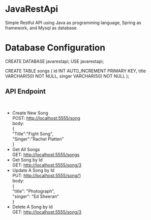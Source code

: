 # JavaRestApi
Simple Restful API using Java as programming language, Spring as framework, and Mysql as database.

# Database Configuration
CREATE DATABASE javarestapi;
USE javarestapi;

CREATE TABLE songs (
id INT AUTO_INCREMENT PRIMARY KEY,
title VARCHAR(50) NOT NULL,
singer VARCHAR(50) NOT NULL
);
<br/>
<h2> <strong>API Endpoint</strong></h2><br/>
<ul>
    <li> Create New Song<br/>
        POST: <a href="#">http://localhost:5555/song</a><br/>
        body:<br/>
        {<br/>
	    "Title":"Fight Song",<br/>
	    "Singer":"Rachel Platten"<br/>
        }<br/>
    </li>
    <li> Get All Songs<br/>
        GET: <a href="#">http://localhost:5555/songs</a><br/>
    </li>
    <li> Get Song by Id<br/>
        GET: <a href="#">http://localhost:5555/song/3</a><br/>
    </li>
    <li> Update A Song by Id<br/>
        PUT: <a href="#">http://localhost:5555/song/1</a><br/>
        body:<br/>
        {<br/>
	    "title": "Photograph",<br/>
  	    "singer": "Ed Sheeran"<br/>
        }</br>
    </li>
    <li> Delete A Song by Id<br/>
        GET: <a href="#">http://localhost:5555/song/3</a><br/>
    </li>
</ul>
